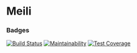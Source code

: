 # Meili
### Badges
[![Build Status](https://api.cirrus-ci.com/github/meili-epfl/Meili.svg)](https://cirrus-ci.com/github/meili-epfl/Meili)
[![Maintainability](https://api.codeclimate.com/v1/badges/a145f81ea17c85e8ef30/maintainability)](https://codeclimate.com/github/meili-epfl/Meili/maintainability)
[![Test Coverage](https://api.codeclimate.com/v1/badges/a145f81ea17c85e8ef30/test_coverage)](https://codeclimate.com/github/meili-epfl/Meili/test_coverage)